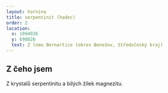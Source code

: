 ```yaml
---
layout: hornina
title: serpentinit (hadec)
order: 2
location:
  x: 1094026
  y: 698826
  text: Z lomu Bernartice (okres Benešov, Středočeský kraj)
---
```

## Z čeho jsem

Z krystalů serpentinitu a bílých žilek magnezitu.
